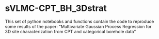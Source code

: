 # sVLMC-CPT_BH_3Dstrat
This set of python notebooks and functions contain the code to reproduce some results of the paper: "Multivariate Gaussian Process Regression for 3D site characterization from CPT and categorical borehole data"
